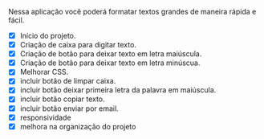 Nessa aplicação você poderá formatar textos grandes de maneira rápida e fácil.

- [x] Início do projeto.
- [x] Criação de caixa para digitar texto.
- [x] Criação de botão para deixar texto em letra maiúscula.
- [x] Criação de botão para deixar texto em letra minúscua.
- [x] Melhorar CSS. 
- [x] incluir botão de limpar caixa.
- [x] incluir botão deixar primeira letra da palavra em maiúscula.
- [x] incluir botão copiar texto.
- [x] incluir botão enviar por email.
- [x] responsividade
- [x] melhora na organização do projeto